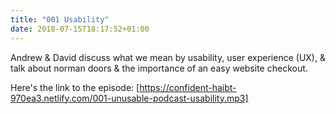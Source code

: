 ```yaml
---
title: "001 Usability"
date: 2018-07-15T18:17:52+01:00
---
```


Andrew &amp; David discuss what we mean by usability, user experience (UX), &amp; talk about norman doors &amp; the importance of an easy website checkout.

Here's the link to the episode: [https://confident-haibt-970ea3.netlify.com/001-unusable-podcast-usability.mp3]
